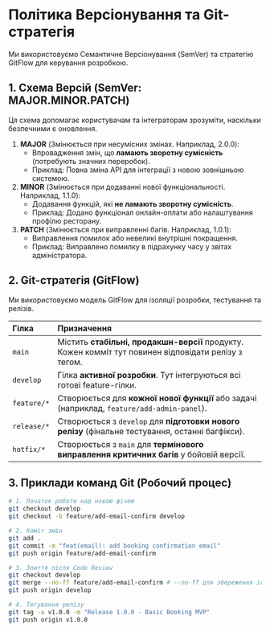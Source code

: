 # Політика Версіонування та Git-стратегія

Ми використовуємо Семантичне Версіонування (SemVer) та стратегію GitFlow для керування розробкою.

## 1. Схема Версій (SemVer: MAJOR.MINOR.PATCH)
Ця схема допомагає користувачам та інтеграторам зрозуміти, наскільки безпечними є оновлення.

1.  **MAJOR** (Змінюється при несумісних змінах. Наприклад, 2.0.0):
    - Впровадження змін, що **ламають зворотну сумісність** (потребують значних переробок).
    - Приклад: Повна зміна API для інтеграції з новою зовнішньою системою.
2.  **MINOR** (Змінюється при додаванні нової функціональності. Наприклад, 1.1.0):
    - Додавання функцій, які **не ламають зворотну сумісність**.
    - Приклад: Додано функціонал онлайн-оплати або налаштування профілю ресторану.
3.  **PATCH** (Змінюється при виправленні багів. Наприклад, 1.0.1):
    - Виправлення помилок або невеликі внутрішні покращення.
    - Приклад: Виправлено помилку в підрахунку часу у звітах адміністратора.

## 2. Git-стратегія (GitFlow)

Ми використовуємо модель GitFlow для ізоляції розробки, тестування та релізів.

| Гілка | Призначення |
| :--- | :--- |
| `main` | Містить **стабільні, продакшн-версії** продукту. Кожен комміт тут повинен відповідати релізу з тегом. |
| `develop` | Гілка **активної розробки**. Тут інтегруються всі готові feature-гілки. |
| `feature/*` | Створюється для **кожної нової функції** або задачі (наприклад, `feature/add-admin-panel`). |
| `release/*` | Створюється з `develop` для **підготовки нового релізу** (фінальне тестування, останні багфікси). |
| `hotfix/*` | Створюється з `main` для **термінового виправлення критичних багів** у бойовій версії. |

## 3. Приклади команд Git (Робочий процес)

```bash
# 1. Початок роботи над новою фічею
git checkout develop
git checkout -b feature/add-email-confirm develop

# 2. Коміт змін
git add .
git commit -m "feat(email): add booking confirmation email"
git push origin feature/add-email-confirm

# 3. Злиття після Code Review
git checkout develop
git merge --no-ff feature/add-email-confirm # --no-ff для збереження історії
git push origin develop

# 4. Тегування релізу
git tag -a v1.0.0 -m "Release 1.0.0 - Basic Booking MVP"
git push origin v1.0.0